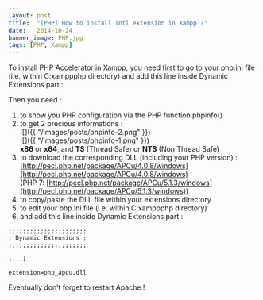 ```yaml
---
layout: post
title:  "[PHP] How to install Intl extension in Xampp ?"
date:   2014-10-24
banner_image: PHP.jpg
tags: [PHP, Xampp]
---
```


To install PHP Accelerator in Xampp, you need first to go to your php.ini file (i.e. within C:xamppphp directory) and add this line inside Dynamic Extensions part :

Then you need :

1. to show you PHP configuration via the PHP function phpinfo()
2. to get 2 precious informations :<br>![]({{ "/images/posts/phpinfo-2.png" }})<br>![]({{ "/images/posts/phpinfo-1.png" }})<br>**x86** or **x64**, and **TS** (Thread Safe) or **NTS** (Non Thread Safe)
3. to download the corresponding DLL (including your PHP version) :<br>[http://pecl.php.net/package/APCu/4.0.8/windows](http://pecl.php.net/package/APCu/4.0.8/windows)<br>(PHP 7: [http://pecl.php.net/package/APCu/5.1.3/windows](http://pecl.php.net/package/APCu/5.1.3/windows))
4. to copy/paste the DLL file within your extensions directory
5. to edit your php.ini file (i.e. within C:xamppphp directory)
6. and add this line inside Dynamic Extensions part :

```
;;;;;;;;;;;;;;;;;;;;;;
; Dynamic Extensions ;
;;;;;;;;;;;;;;;;;;;;;;

[...]

extension=php_apcu.dll
```

Eventually don’t forget to restart Apache !
